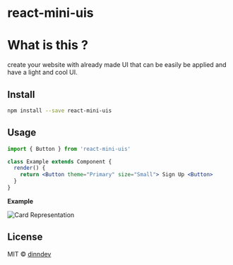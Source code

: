 # react-mini-uis

# What is this ?

create your website with already made UI that can be easily be applied and have a light and cool UI.

## Install

```bash
npm install --save react-mini-uis
```

## Usage

```jsx
import { Button } from 'react-mini-uis'

class Example extends Component {
  render() {
    return <Button theme="Primary" size="Small"> Sign Up <Button>
  }
}
```

**Example**

![Card Representation](https://user-images.githubusercontent.com/43803348/164126231-fbe75370-a0aa-4d89-af06-281e499790be.png)


## License

MIT © [dinndev](https://github.com/dinndev)
